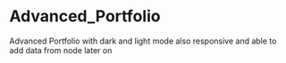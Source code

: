 # Advanced_Portfolio
Advanced Portfolio with dark and light mode also responsive and able to add data from node later on
